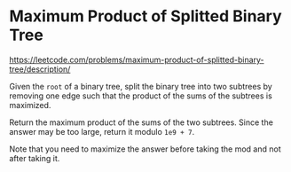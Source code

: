 # Maximum Product of Splitted Binary Tree

https://leetcode.com/problems/maximum-product-of-splitted-binary-tree/description/

Given the `root` of a binary tree, split the binary tree into two subtrees by removing one edge such that the product of the sums of the subtrees is maximized.

Return the maximum product of the sums of the two subtrees. Since the answer may be too large, return it modulo `1e9 + 7`.

Note that you need to maximize the answer before taking the mod and not after taking it.
